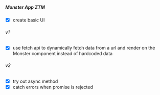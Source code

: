 ##### Monster App ZTM

- [x] create basic UI

###### v1
- [x] use fetch api to dynamically fetch data from a url and render on the Monster component instead of hardcoded data

###### v2 
- [x] try out async method 
- [x] catch errors when promise is rejected